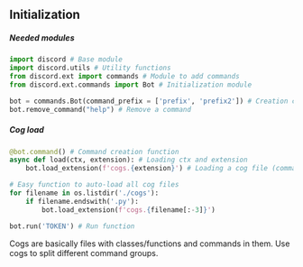 ## Initialization

##### Needed modules
```python
import discord # Base module
import discord.utils # Utility functions
from discord.ext import commands # Module to add commands
from discord.ext.commands import Bot # Initialization module
```

```python
bot = commands.Bot(command_prefix = ['prefix', 'prefix2']) # Creation command
bot.remove_command("help") # Remove a command
```

##### Cog load
```python
@bot.command() # Command creation function
async def load(ctx, extension): # Loading ctx and extension
    bot.load_extension(f'cogs.{extension}') # Loading a cog file (commands)

# Easy function to auto-load all cog files
for filename in os.listdir('./cogs'):
    if filename.endswith('.py'):
        bot.load_extension(f'cogs.{filename[:-3]}')

bot.run('TOKEN') # Run function
```
Cogs are basically files with classes/functions and commands in them. Use cogs to split different command groups.



